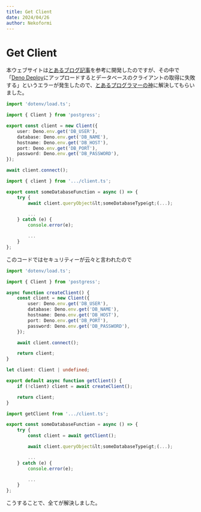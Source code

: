 ```yaml
---
title: Get Client
date: 2024/04/26
author: Nekoformi
---
```


# Get Client

本ウェブサイトは[とあるブログ記事](https://zenn.dev/azukiazusa/articles/fresh-tutorial)を参考に開発したのですが、その中で「[Deno Deploy](https://deno.com/deploy)にアップロードするとデータベースのクライアントの取得に失敗する」というエラーが発生したので、[とあるプログラマーの神](https://github.com/nzws)に解決してもらいました。

```typescript:client.ts
import 'dotenv/load.ts';

import { Client } from 'postgress';

export const client = new Client({
    user: Deno.env.get('DB_USER'),
    database: Deno.env.get('DB_NAME'),
    hostname: Deno.env.get('DB_HOST'),
    port: Deno.env.get('DB_PORT'),
    password: Deno.env.get('DB_PASSWORD'),
});

await client.connect();
```

```typescript:someDatabaseFunction.ts
import { client } from '.../client.ts';

export const someDatabaseFunction = async () => {
    try {
        await client.queryObject&lt;someDatabaseType&gt;(...);

        ...
    } catch (e) {
        console.error(e);

        ...
    }
};
```

このコードではセキュリティーが云々と言われたので

```typescript:client.ts
import 'dotenv/load.ts';

import { Client } from 'postgress';

async function createClient() {
    const client = new Client({
        user: Deno.env.get('DB_USER'),
        database: Deno.env.get('DB_NAME'),
        hostname: Deno.env.get('DB_HOST'),
        port: Deno.env.get('DB_PORT'),
        password: Deno.env.get('DB_PASSWORD'),
    });

    await client.connect();

    return client;
}

let client: Client | undefined;

export default async function getClient() {
    if (!client) client = await createClient();

    return client;
}
```

```typescript:someDatabaseFunction.ts
import getClient from '.../client.ts';

export const someDatabaseFunction = async () => {
    try {
        const client = await getClient();

        await client.queryObject&lt;someDatabaseType&gt;(...);

        ...
    } catch (e) {
        console.error(e);

        ...
    }
};
```

こうすることで、全てが解決しました。
